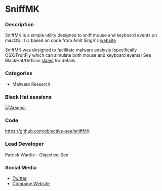 # SniffMK

### Description
SniffMK is a simple utility designed to sniff mouse and keyboard events on macOS. It is based on code from Amit Singh's [website](http://osxbook.com)

SniffMK was designed to facilitate malware analysis (specifically OSX/FruitFly which can simulate both mouse and keyboard events) See BlackHat/DefCon [slides](https://speakerdeck.com/patrickwardle/fruitfly-via-a-custom-c-and-c-server?slide=18) for details.


### Categories
* Malware Research


### Black Hat sessions
[![Arsenal](https://rawgit.com/toolswatch/badges/master/arsenal/2017.svg)](http://www.toolswatch.org/2017/06/the-black-hat-arsenal-usa-2017-phenomenal-line-up-announced/)
 
### Code 
https://github.com/objective-see/sniffMK

### Lead Developer
 Patrick Wardle - Objective-See

### Social Media 
* [Twitter](https://twitter.com/patrickwardle)
* [Company Website](https://objective-see.com) 
             
